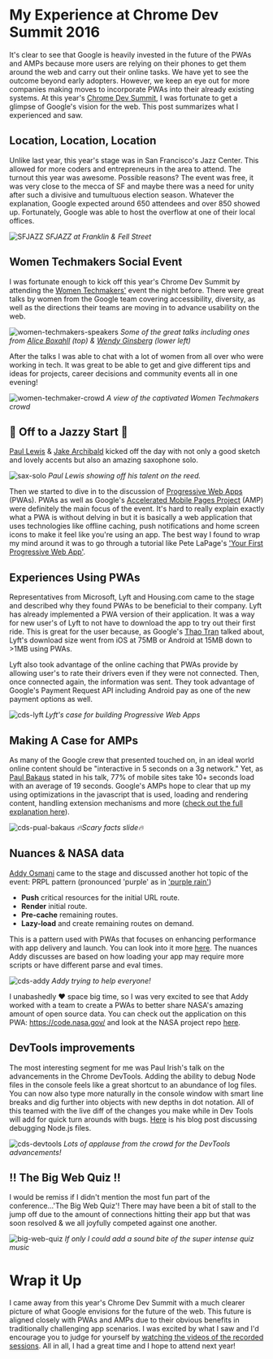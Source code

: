 # My Experience at Chrome Dev Summit 2016

It's clear to see that Google is heavily invested in the future of the PWAs and AMPs because more users are relying on their phones to get them around the web and carry out their online tasks. We have yet to see the outcome beyond early adopters. However, we keep an eye out for more companies making moves to incorporate PWAs into their already existing systems. At this year's [Chrome Dev Summit](https://developer.chrome.com/devsummit/), I was fortunate to get a glimpse of Google's vision for the web. This post summarizes what I experienced and saw.

## Location, Location, Location

Unlike last year, this year's stage was in San Francisco's Jazz Center. This allowed for more coders and entrepreneurs in the area to attend. The turnout this year was awesome. Possible reasons? The event was free, it was very close to the mecca of SF and maybe there was a need for unity after such a divisive and tumultuous election season. Whatever the explanation, Google expected around 650 attendees and over 850 showed up. Fortunately, Google was able to host the overflow at one of their local offices.

![SFJAZZ](https://www.sfjazz.org/sites/default/files/highresimage/SFJAZZ_exterior_interior.jpg?1383599940)
*SFJAZZ at Franklin &amp; Fell Street*

## Women Techmakers Social Event

I was fortunate enough to kick off this year's Chrome Dev Summit by attending the [Women Techmakers'](https://www.womentechmakers.com/) event the night before. There were great talks by women from the Google team covering accessibility, diversity, as well as the directions their teams are moving in to advance usability on the web.

![women-techmakers-speakers](wt-speakers.jpg)
*Some of the great talks including ones from [Alice Boxahll](https://twitter.com/sundress) (top) &amp; [Wendy Ginsberg](https://twitter.com/wmginsberg) (lower left)*

After the talks I was able to chat with a lot of women from all over who were working in tech. It was great to be able to get and give different tips and ideas for projects, career decisions and community events all in one evening!

![women-techmaker-crowd](wt-pano.jpg)
*A view of the captivated Women Techmakers crowd*

## 🎼 Off to a Jazzy Start 🎷

[Paul Lewis](https://twitter.com/aerotwist) &amp; [Jake Archibald](https://twitter.com/jaffathecake) kicked off the day with not only a good sketch and lovely accents but also an amazing saxophone solo.

![sax-solo](sax-solo.jpg)
*Paul Lewis showing off his talent on the reed.*

Then we started to dive in to the discussion of [Progressive Web Apps](https://developers.google.com/web/progressive-web-apps/) (PWAs). PWAs as well as Google's [Accelerated Mobile Pages Project](https://www.ampproject.org/) (AMP) were definitely the main focus of the event. It's hard to really explain exactly what a PWA is without delving in but it is basically a web application that uses technologies like offline caching, push notifications and home screen icons to make it feel like you're using an app. The best way I found to wrap my mind around it was to go through a tutorial like Pete LaPage's ['Your First Progressive Web App'](https://developers.google.com/web/fundamentals/getting-started/codelabs/your-first-pwapp/).

## Experiences Using PWAs
Representatives from Microsoft, Lyft and Housing.com came to the stage and described why they found PWAs to be beneficial to their company. Lyft has already implemented a PWA version of their application. It was a way for new user's of Lyft to not have to download the app to try out their first ride. This is great for the user because, as Google's [Thao Tran](https://www.linkedin.com/in/thaotran01) talked about, Lyft's download size went from iOS at 75MB or Android at 15MB down to >1MB using PWAs.

Lyft also took advantage of the online caching that PWAs provide by allowing user's to rate their drivers even if they were not connected. Then, once connected again, the information was sent. They took advantage of Google's Payment Request API including Android pay as one of the new payment options as well.

![cds-lyft](cds-lyft.jpg)
*Lyft's case for building Progressive Web Apps*

## Making A Case for AMPs

As many of the Google crew that presented touched on, in an ideal world online content should be "interactive in 5 seconds on a 3g network." Yet, as [Paul Bakaus](https://developer.chrome.com/devsummit/schedule/sessions/from-amp-to-pwa) stated in his talk, 77% of mobile sites take 10+ seconds load with an average of 19 seconds. Google's AMPs hope to clear that up my using optimizations in the javascript that is used, loading and rendering content, handling extension mechanisms and more ([check out the full explanation here](https://www.ampproject.org/learn/how-amp-works/)).

![cds-pual-bakaus](cds-paul.jpg)
*🔥Scary facts slide🔥*

## Nuances &amp; NASA data

[Addy Osmani]() came to the stage and discussed another hot topic of the event: PRPL pattern (pronounced 'purple' as in ['purple rain'](https://www.youtube.com/watch?v=yZLJRGPhBck))
- __Push__ critical resources for the initial URL route.
- __Render__ initial route.
- __Pre-cache__ remaining routes.
- __Lazy-load__ and create remaining routes on demand.

This is a pattern used with PWAs that focuses on enhancing performance with app delivery and launch. You can look into it more [here](https://developers.google.com/web/fundamentals/performance/prpl-pattern/). The nuances Addy discusses are based on how loading your app may require more scripts or have different parse and eval times.

![cds-addy](cds-addy.jpg)
*Addy trying to help everyone!*

I unabashedly ❤️ space big time, so I was very excited to see that Addy worked with a team to create a PWAs to better share NASA's amazing amount of open source data. You can check out the application on this PWA: https://code.nasa.gov/ and look at the NASA project repo [here](https://github.com/nasa/code-nasa-gov).

## DevTools improvements

The most interesting segment for me was Paul Irish's talk on the advancements in the Chrome DevTools. Adding the ability to debug Node files in the console feels like a great shortcut to an abundance of log files. You can now also type more naturally in the console window with smart line breaks and dig further into objects with new depths in dot notation. All of this teamed with the live diff of the changes you make while in Dev Tools will add for quick turn arounds with bugs. [Here](https://medium.com/@paul_irish/debugging-node-js-nightlies-with-chrome-devtools-7c4a1b95ae27#.t01olpwtj) is his blog post discussing debugging Node.js files.

![cds-devtools](cds-devtools.jpg)
*Lots of applause from the crowd for the DevTools advancements!*

## ‼️ The Big Web Quiz ‼️

I would be remiss if I didn't mention the most fun part of the conference...'The Big Web Quiz'! There may have been a bit of stall to the jump off due to the amount of connections hitting their app but that was soon resolved & we all joyfully competed against one another.

![big-web-quiz](big-web-quiz.png)
*If only I could add a sound bite of the super intense quiz music*

# Wrap it Up

I came away from this year's Chrome Dev Summit with a much clearer picture of what Google envisions for the future of the web. This future is aligned closely with PWAs and AMPs due to their obvious benefits in traditionally challenging app scenarios. I was excited by what I saw and I'd encourage you to judge for yourself by [watching the videos of the recorded sessions](https://www.youtube.com/playlist?list=PLNYkxOF6rcIBTs2KPy1E6tIYaWoFcG3uj). All in all, I had a great time and I hope to attend next year!
